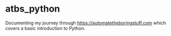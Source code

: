 # atbs_python
Documenting my journey through https://automatetheboringstuff.com which covers a basic introduction to Python.
